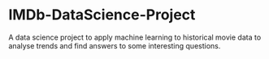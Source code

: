 # IMDb-DataScience-Project

A data science project to apply machine learning to historical movie data to analyse trends and find answers to some interesting questions.
